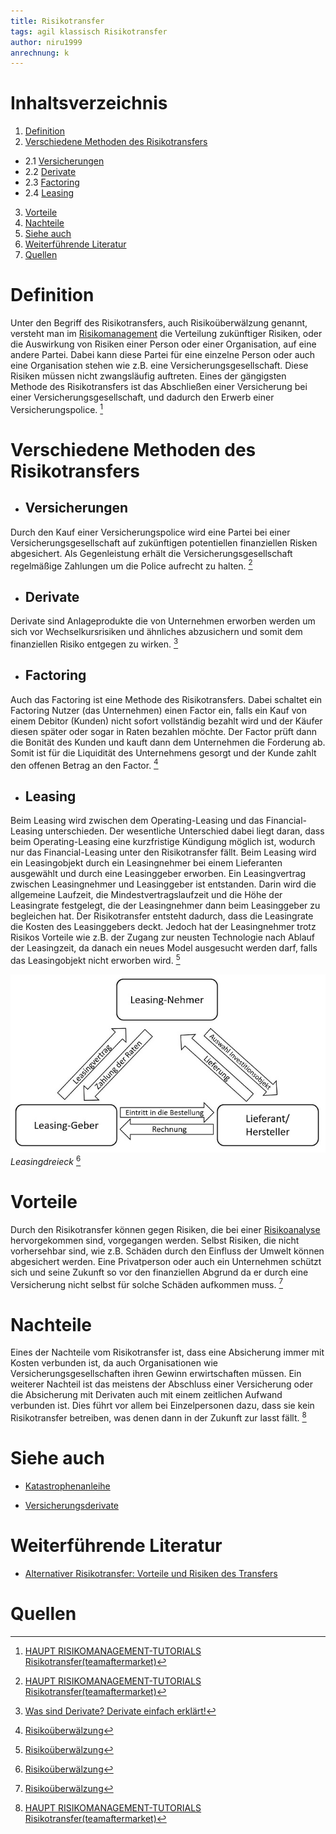 ```yaml
---
title: Risikotransfer
tags: agil klassisch Risikotransfer
author: niru1999
anrechnung: k
---
```

# Inhaltsverzeichnis
1. [Definition](https://github.com/niru1999/ManagingProjectsSuccessfully.github.io/blob/main/kb/Risikotransfer.md#definition)
2. [Verschiedene Methoden des Risikotransfers](https://github.com/niru1999/ManagingProjectsSuccessfully.github.io/blob/main/kb/Risikotransfer.md#verschiedene-methoden-des-risikotransfers)  
* 2.1 [Versicherungen](https://github.com/niru1999/ManagingProjectsSuccessfully.github.io/blob/main/kb/Risikotransfer.md#versicherungen)  
* 2.2 [Derivate](https://github.com/niru1999/ManagingProjectsSuccessfully.github.io/blob/main/kb/Risikotransfer.md#derivate)  
* 2.3 [Factoring](https://github.com/niru1999/ManagingProjectsSuccessfully.github.io/blob/main/kb/Risikotransfer.md#factoring)  
* 2.4 [Leasing](https://github.com/niru1999/ManagingProjectsSuccessfully.github.io/blob/main/kb/Risikotransfer.md#leasing)
3. [Vorteile](https://github.com/niru1999/ManagingProjectsSuccessfully.github.io/blob/main/kb/Risikotransfer.md#vorteile)
4. [Nachteile](https://github.com/niru1999/ManagingProjectsSuccessfully.github.io/blob/main/kb/Risikotransfer.md#nachteile)
5. [Siehe auch](https://github.com/niru1999/ManagingProjectsSuccessfully.github.io/blob/main/kb/Risikotransfer.md#siehe-auch)
6. [Weiterführende Literatur](https://github.com/niru1999/ManagingProjectsSuccessfully.github.io/blob/main/kb/Risikotransfer.md#weiterf%C3%BChrende-literatur)
7. [Quellen](https://github.com/niru1999/ManagingProjectsSuccessfully.github.io/blob/main/kb/Risikotransfer.md#quellen)

# Definition 
Unter den Begriff des Risikotransfers, auch Risikoüberwälzung genannt, versteht man im [Risikomanagement](https://github.com/jnsdhr/ManagingProjectsSuccessfully.github.io/blob/main/kb/Risikomanagement.md) die Verteilung zukünftiger Risiken, oder die Auswirkung von Risiken einer Person oder einer Organisation, auf eine andere Partei. Dabei kann diese Partei für eine einzelne Person oder auch eine Organisation stehen wie z.B. eine Versicherungsgesellschaft. Diese Risiken müssen nicht zwangsläufig auftreten. Eines der gängigsten Methode des Risikotransfers ist das Abschließen einer Versicherung bei einer Versicherungsgesellschaft, und dadurch den Erwerb einer Versicherungspolice. [^1]


# Verschiedene Methoden des Risikotransfers
* ## Versicherungen
Durch den Kauf einer Versicherungspolice wird eine Partei bei einer Versicherungsgesellschaft auf zukünftigen potentiellen finanziellen Risken abgesichert. Als Gegenleistung erhält die Versicherungsgesellschaft regelmäßige Zahlungen um die Police aufrecht zu halten. [^1]
* ## Derivate
Derivate sind Anlageprodukte die von Unternehmen erworben werden um sich vor Wechselkursrisiken und ähnliches abzusichern und somit dem finanziellen Risiko entgegen zu wirken. [^2]
* ## Factoring
Auch das Factoring ist eine Methode des Risikotransfers. Dabei schaltet ein Factoring Nutzer (das Unternehmen) einen Factor ein, falls ein Kauf von einem Debitor (Kunden) nicht sofort vollständig bezahlt wird und der Käufer diesen später oder sogar in Raten bezahlen möchte. Der Factor prüft dann die Bonität des Kunden und kauft dann dem Unternehmen die Forderung ab. Somit ist für die Liquidität des Unternehmens gesorgt und der Kunde zahlt den offenen Betrag an den Factor. [^3]
* ## Leasing 
Beim Leasing wird zwischen dem Operating-Leasing und das Financial-Leasing unterschieden. Der wesentliche Unterschied dabei liegt daran, dass beim Operating-Leasing eine kurzfristige Kündigung möglich ist, wodurch nur das Financial-Leasing unter den Risikotransfer fällt. Beim Leasing wird ein Leasingobjekt durch ein Leasingnehmer bei einem Lieferanten ausgewählt und durch eine Leasinggeber erworben. Ein Leasingvertrag zwischen Leasingnehmer und Leasinggeber ist entstanden. Darin wird die allgemeine Laufzeit, die Mindestvertragslaufzeit und die Höhe der Leasingrate festgelegt, die der Leasingnehmer dann beim Leasinggeber zu begleichen hat. Der Risikotransfer entsteht dadurch, dass die Leasingrate die Kosten des Leasinggebers deckt. 
Jedoch hat der Leasingnehmer trotz Risikos Vorteile wie z.B. der Zugang zur neusten Technologie nach Ablauf der Leasingzeit, da danach ein neues Model ausgesucht werden darf, falls das Leasingobjekt nicht erworben wird. [^3]

![Beispielabbildung](Risikotransfer/Leasingdreieck.jpg)
*Leasingdreieck* [^3]

# Vorteile
Durch den Risikotransfer können gegen Risiken, die bei einer [Risikoanalyse](https://github.com/CTM-development/ManagingProjectsSuccessfully.github.io/blob/main/kb/Risikoanalyse_und_Visualisierung.md) hervorgekommen sind, vorgegangen werden. Selbst Risiken, die nicht vorhersehbar sind, wie z.B. Schäden durch den Einfluss der Umwelt können abgesichert werden. Eine Privatperson oder auch ein Unternehmen schützt sich und seine Zukunft so vor den finanziellen Abgrund da er durch eine Versicherung nicht selbst für solche Schäden aufkommen muss. [^3]

# Nachteile
Eines der Nachteile vom Risikotransfer ist, dass eine Absicherung immer mit Kosten verbunden ist, da auch Organisationen wie Versicherungsgesellschaften ihren Gewinn erwirtschaften müssen.
Ein weiterer Nachteil ist das meistens der Abschluss einer Versicherung oder die Absicherung mit Derivaten auch mit einem zeitlichen Aufwand verbunden ist. Dies führt vor allem bei Einzelpersonen dazu, dass sie kein Risikotransfer betreiben, was denen dann in der Zukunft zur lasst fällt. [^1]



# Siehe auch

* [Katastrophenanleihe](https://de.wikipedia.org/wiki/Katastrophenanleihe)

* [Versicherungsderivate](https://www.versicherungsmagazin.de/lexikon/versicherungsderivate-1947038.html)

# Weiterführende Literatur

* [Alternativer Risikotransfer: Vorteile und Risiken des Transfers](https://www.bafin.de/SharedDocs/Veroeffentlichungen/DE/Fachartikel/2013/fa_bj_2013_06_alternativer_risikotransfer.html)

# Quellen

[^1]: [HAUPT RISIKOMANAGEMENT-TUTORIALS
Risikotransfer(teamaftermarket)](https://teamaftermarket.com/691-risk-transfer)
[^2]: [Was sind Derivate? Derivate einfach erklärt!](https://www.finanzfluss.de/geldanlage/derivate/)  
[^3]: [Risikoüberwälzung](https://de.wikipedia.org/wiki/Risiko%C3%BCberw%C3%A4lzung)


